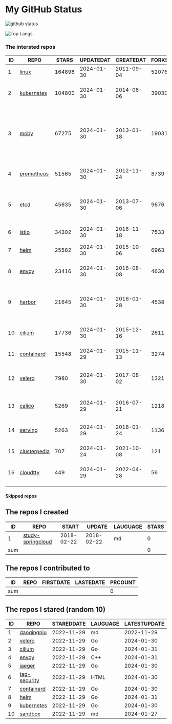 # My GitHub Status

<img src="https://github-readme-stats-1.yihong0618.vercel.app/api?username=daoqingniu&show_icons=true&&&hide_title=true&count_private=true" alt="github status" />

![Top Langs](https://github-readme-stats-1.yihong0618.vercel.app/api/top-langs/?username=daoqingniu&layout=compact)

<!--START_SECTION:github_repos-->
### The intersted repos
| ID |                              REPO                               | STARS  | UPDATEDAT  | CREATEDAT  | FORKSCOUNT |                                                DESCRIPTIONS                                                |
|----|-----------------------------------------------------------------|--------|------------|------------|------------|------------------------------------------------------------------------------------------------------------|
|  1 | [linux](https://github.com/torvalds/linux)                      | 164898 | 2024-01-30 | 2011-09-04 |      52076 | Linux kernel source tree                                                                                   |
|  2 | [kubernetes](https://github.com/kubernetes/kubernetes)          | 104800 | 2024-01-30 | 2014-06-06 |      39030 | Production-Grade Container Scheduling and Management                                                       |
|  3 | [moby](https://github.com/moby/moby)                            |  67275 | 2024-01-30 | 2013-01-18 |      19031 | The Moby Project - a collaborative project for the container ecosystem to assemble container-based systems |
|  4 | [prometheus](https://github.com/prometheus/prometheus)          |  51565 | 2024-01-30 | 2012-11-24 |       8739 | The Prometheus monitoring system and time series database.                                                 |
|  5 | [etcd](https://github.com/etcd-io/etcd)                         |  45635 | 2024-01-30 | 2013-07-06 |       9676 | Distributed reliable key-value store for the most critical data of a distributed system                    |
|  6 | [istio](https://github.com/istio/istio)                         |  34302 | 2024-01-30 | 2016-11-18 |       7533 | Connect, secure, control, and observe services.                                                            |
|  7 | [helm](https://github.com/helm/helm)                            |  25582 | 2024-01-30 | 2015-10-06 |       6963 | The Kubernetes Package Manager                                                                             |
|  8 | [envoy](https://github.com/envoyproxy/envoy)                    |  23416 | 2024-01-30 | 2016-08-08 |       4630 | Cloud-native high-performance edge/middle/service proxy                                                    |
|  9 | [harbor](https://github.com/goharbor/harbor)                    |  21645 | 2024-01-30 | 2016-01-28 |       4538 | An open source trusted cloud native registry project that stores, signs, and scans content.                |
| 10 | [cilium](https://github.com/cilium/cilium)                      |  17736 | 2024-01-30 | 2015-12-16 |       2611 | eBPF-based Networking, Security, and Observability                                                         |
| 11 | [containerd](https://github.com/containerd/containerd)          |  15548 | 2024-01-29 | 2015-11-13 |       3274 | An open and reliable container runtime                                                                     |
| 12 | [velero](https://github.com/vmware-tanzu/velero)                |   7980 | 2024-01-30 | 2017-08-02 |       1321 | Backup and migrate Kubernetes applications and their persistent volumes                                    |
| 13 | [calico](https://github.com/projectcalico/calico)               |   5269 | 2024-01-29 | 2016-07-21 |       1218 | Cloud native networking and network security                                                               |
| 14 | [serving](https://github.com/knative/serving)                   |   5263 | 2024-01-29 | 2018-01-24 |       1136 | Kubernetes-based, scale-to-zero, request-driven compute                                                    |
| 15 | [clusterpedia](https://github.com/clusterpedia-io/clusterpedia) |    707 | 2024-01-24 | 2021-10-08 |        121 | The Encyclopedia of Kubernetes clusters                                                                    |
| 16 | [cloudtty](https://github.com/cloudtty/cloudtty)                |    449 | 2024-01-29 | 2022-04-28 |         56 | A Friendly Kubernetes CloudShell (Web Terminal) !                                                          |



#### Skipped repos
<!--END_SECTION:github_repos-->

<!--START_SECTION:my_github-->
## The repos I created
| ID  |                                 REPO                                 |   START    |   UPDATE   | LAUGUAGE | STARS |
|-----|----------------------------------------------------------------------|------------|------------|----------|-------|
|   1 | [study-springcloud](https://github.com/daoqingniu/study-springcloud) | 2018-02-22 | 2018-02-22 | md       |     0 |
| sum |                                                                      |            |            |          |     0 |

## The repos I contributed to
| ID  | REPO | FIRSTDATE | LASTEDATE | PRCOUNT |
|-----|------|-----------|-----------|---------|
| sum |      |           |           |       0 |

## The repos I stared (random 10)
| ID |                          REPO                          | STAREDDATE | LAUGUAGE | LATESTUPDATE |
|----|--------------------------------------------------------|------------|----------|--------------|
|  1 | [daoqingniu](https://github.com/daoqingniu/daoqingniu) | 2022-11-29 | md       | 2022-11-29   |
|  2 | [velero](https://github.com/vmware-tanzu/velero)       | 2022-11-29 | Go       | 2024-01-30   |
|  3 | [cilium](https://github.com/cilium/cilium)             | 2022-11-29 | Go       | 2024-01-31   |
|  4 | [envoy](https://github.com/envoyproxy/envoy)           | 2022-11-29 | C++      | 2024-01-31   |
|  5 | [jaeger](https://github.com/jaegertracing/jaeger)      | 2022-11-29 | Go       | 2024-01-30   |
|  6 | [tag-security](https://github.com/cncf/tag-security)   | 2022-11-29 | HTML     | 2024-01-30   |
|  7 | [containerd](https://github.com/containerd/containerd) | 2022-11-29 | Go       | 2024-01-30   |
|  8 | [helm](https://github.com/helm/helm)                   | 2022-11-29 | Go       | 2024-01-31   |
|  9 | [kubernetes](https://github.com/kubernetes/kubernetes) | 2022-11-29 | Go       | 2024-01-30   |
| 10 | [sandbox](https://github.com/cncf/sandbox)             | 2022-11-29 | md       | 2024-01-27   |

<!--END_SECTION:my_github-->
